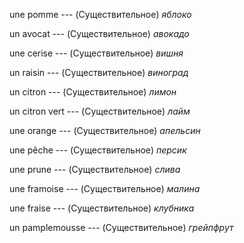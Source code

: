 une pomme --- (Существительное)
*яблоко*



un avocat --- (Существительное)
*авокадо*



une cerise --- (Существительное)
*вишня*



un raisin --- (Существительное)
*виноград*



un citron --- (Существительное)
*лимон*



un citron vert --- (Существительное)
*лайм*



une orange --- (Существительное)
*апельсин*



une pêche --- (Существительное)
*персик*



une prune --- (Существительное)
*слива*



une framoise --- (Существительное)
*малина*



une fraise --- (Существительное)
*клубника*



un pamplemousse --- (Существительное)
*грейпфрут*